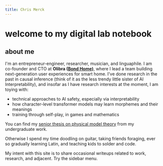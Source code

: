 ```yaml
---
title: Chris Merck
---
```


# welcome to my digital lab notebook

## about me

I'm an entrepreneur-engineer, researcher, musician, and linguaphile. I am co-founder and CTO at **Olibra ([Bond Home](https://bondhome.io))**, where I lead a team building next-generation user experiences for smart home. I've done research in the past in causal inference (think of it as the less trendy little sister of AI Interpretability), and insofar as I have research interests at the moment, I am toying with:

 - technical approaches to AI safety, especially via interpretability
 - how character-level transformer models may learn morphemes and their meanings
 - training through self-play, in games and mathematics

You can find my [senior thesis on physical model theory](assets/Merck-Physical_Model_Theory-2010.pdf) from my undergraduate work.

Otherwise I spend my time doodling on guitar, taking friends foraging, ever so gradually learning Latin, and teaching kids to solder and code.

My intent with this site is to share occasional writeups related to work, research, and adjacent. Try the sidebar menu.